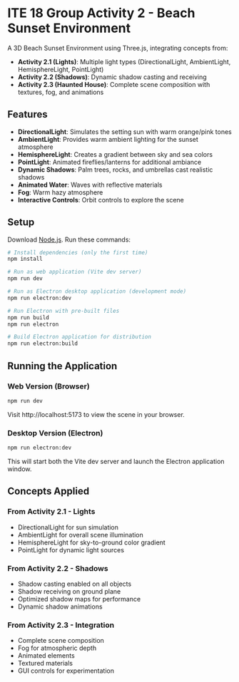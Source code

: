 # ITE 18 Group Activity 2 - Beach Sunset Environment

A 3D Beach Sunset Environment using Three.js, integrating concepts from:
- **Activity 2.1 (Lights)**: Multiple light types (DirectionalLight, AmbientLight, HemisphereLight, PointLight)
- **Activity 2.2 (Shadows)**: Dynamic shadow casting and receiving
- **Activity 2.3 (Haunted House)**: Complete scene composition with textures, fog, and animations

## Features

- **DirectionalLight**: Simulates the setting sun with warm orange/pink tones
- **AmbientLight**: Provides warm ambient lighting for the sunset atmosphere
- **HemisphereLight**: Creates a gradient between sky and sea colors
- **PointLight**: Animated fireflies/lanterns for additional ambiance
- **Dynamic Shadows**: Palm trees, rocks, and umbrellas cast realistic shadows
- **Animated Water**: Waves with reflective materials
- **Fog**: Warm hazy atmosphere
- **Interactive Controls**: Orbit controls to explore the scene

## Setup

Download [Node.js](https://nodejs.org/en/download/).
Run these commands:

``` bash
# Install dependencies (only the first time)
npm install

# Run as web application (Vite dev server)
npm run dev

# Run as Electron desktop application (development mode)
npm run electron:dev

# Run Electron with pre-built files
npm run build
npm run electron

# Build Electron application for distribution
npm run electron:build
```

## Running the Application

### Web Version (Browser)
```bash
npm run dev
```
Visit http://localhost:5173 to view the scene in your browser.

### Desktop Version (Electron)
```bash
npm run electron:dev
```
This will start both the Vite dev server and launch the Electron application window.

## Concepts Applied

### From Activity 2.1 - Lights
- DirectionalLight for sun simulation
- AmbientLight for overall scene illumination
- HemisphereLight for sky-to-ground color gradient
- PointLight for dynamic light sources

### From Activity 2.2 - Shadows
- Shadow casting enabled on all objects
- Shadow receiving on ground plane
- Optimized shadow maps for performance
- Dynamic shadow animations

### From Activity 2.3 - Integration
- Complete scene composition
- Fog for atmospheric depth
- Animated elements
- Textured materials
- GUI controls for experimentation
